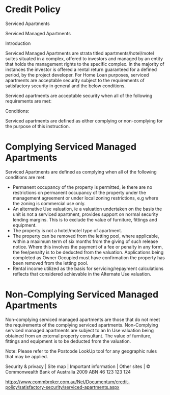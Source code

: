 # Credit Policy

Serviced Apartments

Serviced Managed Apartments

Introduction

Serviced Managed Apartments are strata titled apartments/hotel/motel suites situated in a complex, offered to investors and managed by an entity that holds the management rights to the specific complex. In the majority of instances the investor is offered a rental return guaranteed for a defined period, by the project developer. For Home Loan purposes, serviced apartments are acceptable security subject to the requirements of satisfactory security in general and the below conditions.

Serviced apartments are acceptable security when all of the following requirements are met:

Conditions:

Serviced apartments are defined as either complying or non-complying for the purpose of this instruction.

# Complying Serviced Managed Apartments

Serviced Apartments are defined as complying when all of the following conditions are met:

- Permanent occupancy of the property is permitted, ie there are no restrictions on permanent occupancy of the property under the management agreement or under local zoning restrictions, e.g where the zoning is commercial use only.
- An alternative Use valuation, ie a valuation undertaken on the basis the unit is not a serviced apartment, provides support on normal security lending margins. This is to exclude the value of furniture, fittings and equipment.
- The property is not a hotel/motel type of apartment.
- The property can be removed from the letting pool, where applicable, within a maximum term of six months from the giving of such release notice. Where this involves the payment of a fee or penalty in any form, the fee/penalty is to be deducted from the valuation. Applications being completed as Owner Occupied must have confirmation the property has been removed from the letting pool.
- Rental income utilized as the basis for servicing/repayment calculations reflects that considered achievable in the Alternate Use valuation.

# Non-Complying Serviced Managed Apartments

Non-complying serviced managed apartments are those that do not meet the requirements of the complying serviced apartments. Non-Complying serviced managed apartments are subject to an In Use valuation being obtained from an external property consultant. The value of furniture, fittings and equipment is to be deducted from the valuation.

Note: Please refer to the Postcode LookUp tool for any geographic rules that may be applied.

Security & privacy | Site map | Important information | Other sites | © Commonwealth Bank of Australia 2009 ABN 46 123 123 124

https://www.commbroker.com.au/Net/Documentum/credit-policy/satisfactory-security/serviced-apartments.aspx